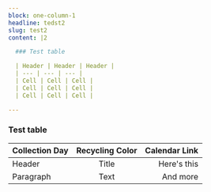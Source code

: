 ```yaml
---
block: one-column-1
headline: tedst2
slug: test2
content: |2

  ### Test table

  | Header | Header | Header |
  | --- | --- | --- |
  | Cell | Cell | Cell |
  | Cell | Cell | Cell |
  | Cell | Cell | Cell |

---
```

### Test table

| Collection Day                 | Recycling Color | Calendar Link    |
| :----------------------        |    :------:   |          ------: |
| Header      | Title       | Here's this   |
| Paragraph   | Text        | And more      |
